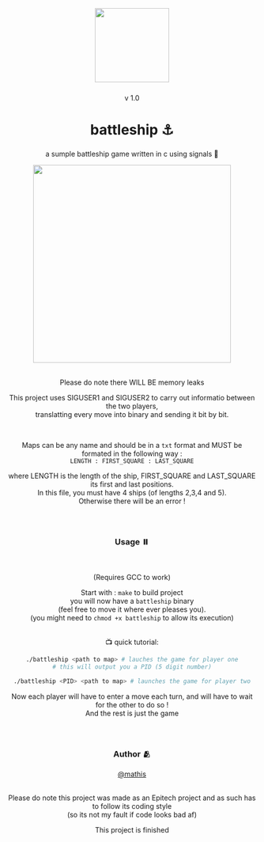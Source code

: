 <div align="center">
  <img height="150" src="https://i.imgflip.com/7fenww.gif"  />
</div>

###

<div align="center">
  v 1.0
</div>

###

<h1 align="center">battleship ⚓</h1>

###

<p align="center">a sumple battleship game written in c using signals 🚥</p>

<div align="center">
  <img height="400" src="https://i.ibb.co/3fyN9hb/Screenshot-2023-04-12-at-16-13-32.png"  />
</div>

<br>
<p align="center">Please do note there WILL BE memory leaks </p>
<p align="center">
  This project uses SIGUSER1 and SIGUSER2 to carry out informatio between the two players, <br>
  translatting every move into binary and sending it bit by bit. 
</p>
  
 <br>
<div align="center">

  Maps can be any name and should be in a `txt` format and MUST be formated in the following way :<br>
  `LENGTH : FIRST_SQUARE : LAST_SQUARE`
  
   where LENGTH is the length of the ship, FIRST_SQUARE and LAST_SQUARE its first and last positions. <br>
   In this file, you must have 4 ships (of lengths 2,3,4 and 5). <br>
   Otherwise there will be an error !
   
</div>

###

<br>
<h3 align="center">Usage ⏸️</h3>
<br>

<div align="center">

  (Requires GCC to work)

  Start with : `make` to build project <br>
  you will now have a `battleship` binary <br>
  (feel free to move it where ever pleases you).
  <br>
  (you might need to `chmod +x battleship` to allow its execution)
  <br>
  <br>
  
  📺 quick tutorial:
  
  ```bash
  ./battleship <path to map> # lauches the game for player one
  # this will output you a PID (5 digit number)
  
  ./battleship <PID> <path to map> # launches the game for player two
 
  ```
  
  Now each player will have to enter a move each turn, and will have to wait for the other to do so ! <br>
  And the rest is just the game
  
</div>

###

<br>
<h3 align="center">Author 🫂</h3>
<div align="center">
  <a href="https://github.com/underhoney">@mathis</a> <br>
  <br>
  
  Please do note this project was made as an Epitech project and as such has to follow its coding style <br>
  (so its not my fault if code looks bad af)
  
  This project is finished
</div>

###
